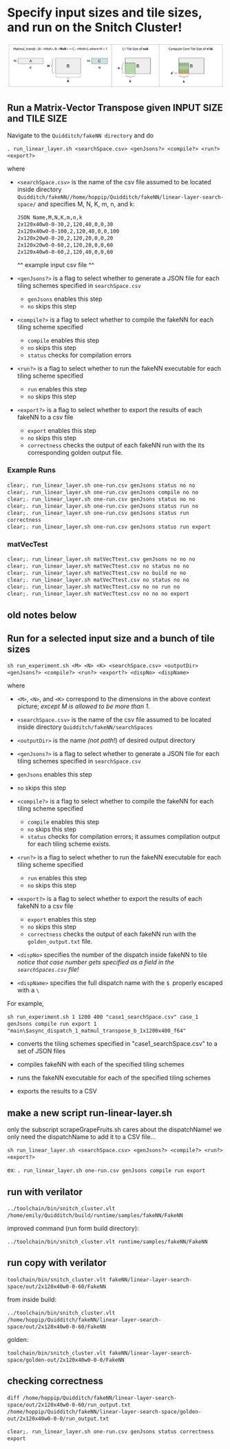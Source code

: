 # Specify input sizes and tile sizes, and run on the Snitch Cluster!
![](./context.png)

## Run a Matrix-Vector Transpose given INPUT SIZE and TILE SIZE

Navigate to the `Quidditch/fakeNN directory` and do

```
. run_linear_layer.sh <searchSpace.csv> <genJsons?> <compile?> <run?> <export?> 
```

where

- `<searchSpace.csv>` is the name of the csv file assumed to be located inside directory `Quidditch/fakeNN//home/hoppip/Quidditch/fakeNN/linear-layer-search-space/` and specifies M, N, K, m, n, and k:

  ```
  JSON Name,M,N,K,m,n,k
  2x120x40w0-0-30,2,120,40,0,0,30
  2x120x40w0-0-100,2,120,40,0,0,100
  2x120x20w0-0-20,2,120,20,0,0,20
  2x120x20w0-0-60,2,120,20,0,0,60
  2x120x40w0-0-60,2,120,40,0,0,60
  ```

  ^^ example input csv file ^^

- `<genJsons?>` is a flag to select whether to generate a JSON file for each tiling schemes specified in `searchSpace.csv`

  - `genJsons` enables this step
  - `no` skips this step

- `<compile?>` is a flag to select whether to compile the fakeNN for each tiling scheme specified

  - `compile` enables this step
  - `no` skips this step
  - `status` checks for compilation errors

- `<run?>` is a flag to select whether to run the fakeNN executable for each tiling scheme specified

  - `run` enables this step
  - `no` skips this step

- `<export?>` is a flag to select whether to export the results of each fakeNN to a csv file

  - `export` enables this step
  - `no` skips this step
  - `correctness` checks the output of each fakeNN run with the its corresponding golden output file.

### Example Runs

```
clear;. run_linear_layer.sh one-run.csv genJsons status no no
clear;. run_linear_layer.sh one-run.csv genJsons compile no no
clear;. run_linear_layer.sh one-run.csv genJsons status no no
clear;. run_linear_layer.sh one-run.csv genJsons status run no
clear;. run_linear_layer.sh one-run.csv genJsons status run correctness
clear;. run_linear_layer.sh one-run.csv genJsons status run export
```

### matVecTest

```
clear;. run_linear_layer.sh matVecTtest.csv genJsons no no no
clear;. run_linear_layer.sh matVecTtest.csv no status no no
clear;. run_linear_layer.sh matVecTtest.csv no build no no
clear;. run_linear_layer.sh matVecTtest.csv no status no no
clear;. run_linear_layer.sh matVecTtest.csv no no run no
clear;. run_linear_layer.sh matVecTtest.csv no no no export
```



## old notes below

## Run for a selected input size and a bunch of tile sizes

```
sh run_experiment.sh <M> <N> <K> <searchSpace.csv> <outputDir> <genJsons?> <compile?> <run?> <export?> <dispNo> <dispName>
```
where

- `<M>`, `<N>`, and `<K>` correspond to the dimensions in the above context picture; *except M is allowed to be more than 1*.

- `<searchSpace.csv>` is the name of the csv file assumed to be located inside directory `Quidditch/fakeNN/searchSpaces`
-  `<outputDir>` is the name *(not path!*) of desired output directory
-  `<genJsons?>` is a flag to select whether to generate a JSON file for each tiling schemes specified in `searchSpace.csv`
  - `genJsons` enables this step
  - `no` skips this step
- `<compile?>` is a flag to select whether to compile the fakeNN for each tiling scheme specified
  - `compile` enables this step
  - `no` skips this step
  - `status` checks for compilation errors; it assumes compilation output for each tiling scheme exists.
- `<run?>` is a flag to select whether to run the fakeNN executable for each tiling scheme specified
  - `run` enables this step
  - `no` skips this step
- `<export?>` is a flag to select whether to export the results of each fakeNN to a csv file
  - `export` enables this step
  - `no` skips this step
  - `correctness` checks the output of each fakeNN run with the `golden_output.txt` file.
- `<dispNo>` specifies the number of the dispatch inside fakeNN to tile
  *notice that case number gets specified as a field in the `searchSpaces.csv` file!*
- `<dispName>` specifies the full dispatch name with the `$ `properly escaped with a `\`

For example,
```
sh run_experiment.sh 1 1200 400 "case1_searchSpace.csv" case_1 genJsons compile run export 1 "main\$async_dispatch_1_matmul_transpose_b_1x1200x400_f64"
```

- converts the tiling schemes specified in "case1_searchSpace.csv" to a set of JSON files

- compiles fakeNN with each of the specified tiling schemes

- runs the fakeNN executable for each of the specified tiling schemes

- exports the results to a CSV

## make a new script run-linear-layer.sh

only the subscript scrapeGrapeFruits.sh cares about the dispatchName! we only need the dispatchName to add it to a CSV file...

```
sh run_linear_layer.sh <searchSpace.csv> <genJsons?> <compile?> <run?> <export?>
```

ex: `. run_linear_layer.sh one-run.csv genJsons compile run export`



## run with verilator

```
../toolchain/bin/snitch_cluster.vlt /home/emily/Quidditch/build/runtime/samples/fakeNN/FakeNN
```

improved command (run form build directory):

```
../toolchain/bin/snitch_cluster.vlt runtime/samples/fakeNN/FakeNN
```

## run copy with verilator

```
toolchain/bin/snitch_cluster.vlt fakeNN/linear-layer-search-space/out/2x120x40w0-0-60/FakeNN
```

from inside build:

```
../toolchain/bin/snitch_cluster.vlt /home/hoppip/Quidditch/fakeNN/linear-layer-search-space/out/2x120x40w0-0-60/FakeNN
```

golden:

```
toolchain/bin/snitch_cluster.vlt fakeNN/linear-layer-search-space/golden-out/2x120x40w0-0-0/FakeNN
```

## checking correctness

```
diff /home/hoppip/Quidditch/fakeNN/linear-layer-search-space/out/2x120x40w0-0-60/run_output.txt /home/hoppip/Quidditch/fakeNN/linear-layer-search-space/golden-out/2x120x40w0-0-0/run_output.txt

```

```
clear;. run_linear_layer.sh one-run.csv genJsons status correctness export
```

